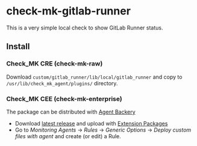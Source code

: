 # check-mk-gitlab-runner

This is a very simple local check to show GitLab Runner status.

## Install

### Check_MK CRE (check-mk-raw)

Download `custom/gitlab_runner/lib/local/gitlab_runner` and copy
to `/usr/lib/check_mk_agent/plugins/` directory.

### Check_MK CEE (check-mk-enterprise)

The package can be distributed with [Agent Backery](https://checkmk.com/cms_wato_monitoringagents.html)

* Download [latest release](https://github.com/zionio/check-mk-gitlab-runner/releases)
and upload with [Extension Packages](https://checkmk.com/cms_mkps.html)
* Go to _Monitoring Agents_ -> _Rules_ -> _Generic Options_ -> _Deploy custom files with agent_
and create (or edit) a Rule.
